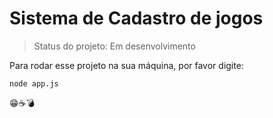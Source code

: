 # Sistema de Cadastro de jogos

> Status do projeto: Em desenvolvimento

Para rodar esse projeto na sua máquina, por favor digite:

```
node app.js
```

😁☕💣

